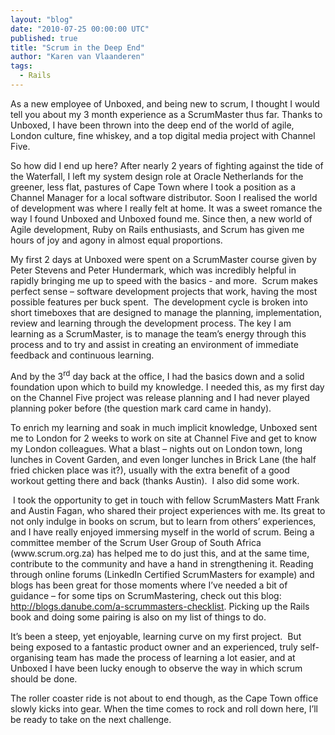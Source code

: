 ```yaml
---
layout: "blog"
date: "2010-07-25 00:00:00 UTC"
published: true
title: "Scrum in the Deep End"
author: "Karen van Vlaanderen"
tags:
  - Rails
---
```


<p><span>As a new employee of Unboxed, and being new to scrum, I thought I would tell you about my 3 month experience as a ScrumMaster thus far. Thanks to Unboxed, I have been thrown into the deep end of the world of agile, London culture, fine whiskey, and a top digital media project with Channel Five. &nbsp;</span></p>
<p><span>So how did I end up here? After nearly 2 years of fighting against the tide of the Waterfall, I left my system design role at Oracle Netherlands for the greener, less flat, pastures of Cape Town where I took a position as a Channel Manager for a local software distributor. Soon I realised the world of development was where I really felt at home. It was a sweet romance the way I found Unboxed and Unboxed found me. Since then, a new world of Agile development, Ruby on Rails enthusiasts, and Scrum has given me hours of joy and agony in almost equal proportions.</span></p>
<p><span>My first 2 days at Unboxed were spent on a ScrumMaster course given by Peter Stevens and Peter Hundermark, which was incredibly helpful in rapidly bringing me up to speed with the basics - and more.&nbsp; Scrum makes perfect sense &ndash; software development projects that work, having the most possible features per buck spent.&nbsp; The development cycle is broken into short timeboxes that are designed to manage the planning, implementation, review and learning through the development process. The key I am learning as a ScrumMaster, is to manage the team&rsquo;s energy through this process and to try and assist in creating an environment of immediate feedback and continuous learning.&nbsp;</span></p>
<p><span>And by the 3</span><span><sup>rd</sup></span><span> day back at the office, I had the basics down and a solid foundation upon which to build my knowledge. I needed this, as my first day on the Channel Five project was release planning and I had never played planning poker before (the question mark card came in handy).</span></p>
<p><span>To enrich my learning and soak in much implicit knowledge, Unboxed sent me to London for 2 weeks to work on site at Channel Five and get to know my London colleagues. What a blast &ndash; nights out on London town, long lunches in Covent Garden, and even longer lunches in Brick Lane (the half fried chicken place was it?), usually with the extra benefit of a good workout getting there and back (thanks Austin).&nbsp; I also did some work.</span></p>
<p><span>&nbsp;I took the opportunity to get in touch with fellow ScrumMasters Matt Frank and Austin Fagan, who shared their project experiences with me. Its great to not only indulge in books on scrum, but to learn from others&rsquo; experiences, and I have really enjoyed immersing myself in the world of scrum. Being a committee member of the Scrum User Group of South Africa (www.scrum.org.za) has helped me to do just this, and at the same time, contribute to the community and have a hand in strengthening it. Reading through online forums (LinkedIn Certified ScrumMasters for example) and blogs has been great for those moments where I&rsquo;ve needed a bit of guidance &ndash; for some tips on ScrumMastering, check out this blog:</span><span> <a href="http://blogs.danube.com/a-scrummasters-checklist"><span>http://blogs.danube.com/a-scrummasters-checklist</span></a></span><span>. </span><span>Picking up the Rails book and doing some pairing is also on my list of things to do.</span></p>
<p><span>It&rsquo;s been a steep, yet enjoyable, learning curve on my first project.&nbsp; But being exposed to a fantastic product owner and an experienced, truly self-organising team has made the process of learning a lot easier, and at Unboxed I have been lucky enough to observe the way in which scrum should be done.&nbsp;</span></p>
<p><span>The roller coaster ride is not about to end though, as the Cape Town office slowly kicks into gear. When the time comes to rock and roll down here, I&rsquo;ll be ready to take on the next challenge.</span></p>
<p>&nbsp;</p>

